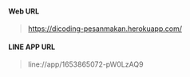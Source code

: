 #### Web URL

 > https://dicoding-pesanmakan.herokuapp.com/


#### LINE APP URL

> line://app/1653865072-pW0LzAQ9

